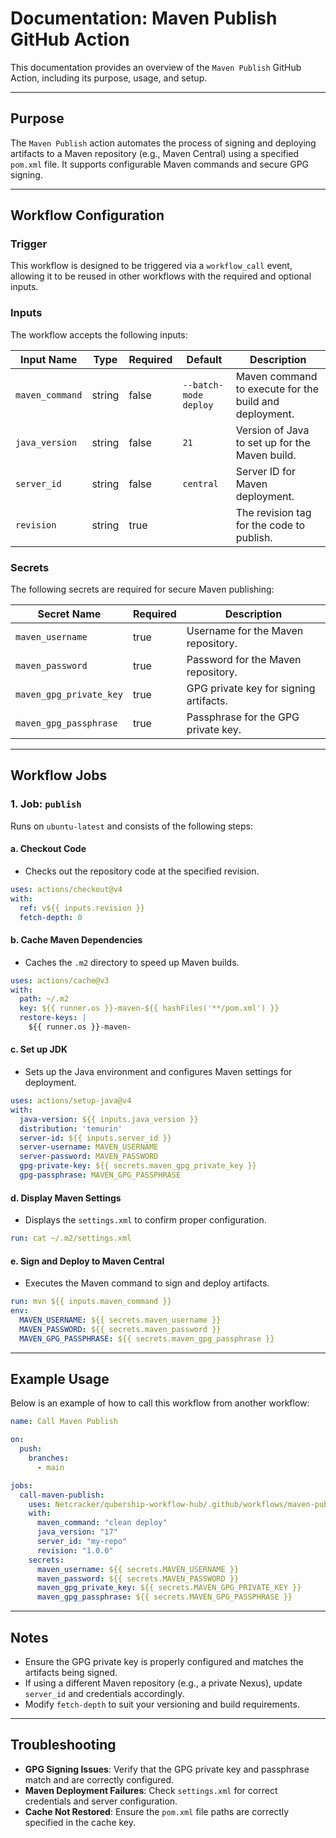 # Documentation: Maven Publish GitHub Action

This documentation provides an overview of the `Maven Publish` GitHub Action, including its purpose, usage, and setup.

---

## Purpose

The `Maven Publish` action automates the process of signing and deploying artifacts to a Maven repository (e.g., Maven Central) using a specified `pom.xml` file. It supports configurable Maven commands and secure GPG signing.

---

## Workflow Configuration

### Trigger

This workflow is designed to be triggered via a `workflow_call` event, allowing it to be reused in other workflows with the required and optional inputs.

### Inputs

The workflow accepts the following inputs:

| Input Name      | Type   | Required | Default                | Description                                            |
|-----------------|--------|----------|------------------------|--------------------------------------------------------|
| `maven_command` | string | false    | `--batch-mode deploy`  | Maven command to execute for the build and deployment. |
| `java_version`  | string | false    | `21`                  | Version of Java to set up for the Maven build.         |
| `server_id`     | string | false    | `central`             | Server ID for Maven deployment.                       |
| `revision`      | string | true     |                        | The revision tag for the code to publish.             |

### Secrets

The following secrets are required for secure Maven publishing:

| Secret Name               | Required | Description                                  |
|---------------------------|----------|----------------------------------------------|
| `maven_username`          | true     | Username for the Maven repository.           |
| `maven_password`          | true     | Password for the Maven repository.           |
| `maven_gpg_private_key`   | true     | GPG private key for signing artifacts.       |
| `maven_gpg_passphrase`    | true     | Passphrase for the GPG private key.          |

---

## Workflow Jobs

### 1. **Job: `publish`**

Runs on `ubuntu-latest` and consists of the following steps:

#### a. **Checkout Code**
   - Checks out the repository code at the specified revision.
   ```yaml
   uses: actions/checkout@v4
   with:
     ref: v${{ inputs.revision }}
     fetch-depth: 0
   ```

#### b. **Cache Maven Dependencies**
   - Caches the `.m2` directory to speed up Maven builds.
   ```yaml
   uses: actions/cache@v3
   with:
     path: ~/.m2
     key: ${{ runner.os }}-maven-${{ hashFiles('**/pom.xml') }}
     restore-keys: |
       ${{ runner.os }}-maven-
   ```

#### c. **Set up JDK**
   - Sets up the Java environment and configures Maven settings for deployment.
   ```yaml
   uses: actions/setup-java@v4
   with:
     java-version: ${{ inputs.java_version }}
     distribution: 'temurin'
     server-id: ${{ inputs.server_id }}
     server-username: MAVEN_USERNAME
     server-password: MAVEN_PASSWORD
     gpg-private-key: ${{ secrets.maven_gpg_private_key }}
     gpg-passphrase: MAVEN_GPG_PASSPHRASE
   ```

#### d. **Display Maven Settings**
   - Displays the `settings.xml` to confirm proper configuration.
   ```yaml
   run: cat ~/.m2/settings.xml
   ```

#### e. **Sign and Deploy to Maven Central**
   - Executes the Maven command to sign and deploy artifacts.
   ```yaml
   run: mvn ${{ inputs.maven_command }}
   env:
     MAVEN_USERNAME: ${{ secrets.maven_username }}
     MAVEN_PASSWORD: ${{ secrets.maven_password }}
     MAVEN_GPG_PASSPHRASE: ${{ secrets.maven_gpg_passphrase }}
   ```

---

## Example Usage

Below is an example of how to call this workflow from another workflow:

```yaml
name: Call Maven Publish

on:
  push:
    branches:
      - main

jobs:
  call-maven-publish:
    uses: Netcracker/qubership-workflow-hub/.github/workflows/maven-publish.yml
    with:
      maven_command: "clean deploy"
      java_version: "17"
      server_id: "my-repo"
      revision: "1.0.0"
    secrets:
      maven_username: ${{ secrets.MAVEN_USERNAME }}
      maven_password: ${{ secrets.MAVEN_PASSWORD }}
      maven_gpg_private_key: ${{ secrets.MAVEN_GPG_PRIVATE_KEY }}
      maven_gpg_passphrase: ${{ secrets.MAVEN_GPG_PASSPHRASE }}
```

---

## Notes

- Ensure the GPG private key is properly configured and matches the artifacts being signed.
- If using a different Maven repository (e.g., a private Nexus), update `server_id` and credentials accordingly.
- Modify `fetch-depth` to suit your versioning and build requirements.

---

## Troubleshooting

- **GPG Signing Issues**: Verify that the GPG private key and passphrase match and are correctly configured.
- **Maven Deployment Failures**: Check `settings.xml` for correct credentials and server configuration.
- **Cache Not Restored**: Ensure the `pom.xml` file paths are correctly specified in the cache key.
